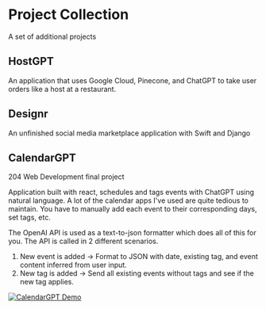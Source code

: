 # Project Collection

A set of additional projects  

## HostGPT
An application that uses Google Cloud, Pinecone, and ChatGPT to take user orders like a host at a restaurant.

## Designr
An unfinished social media marketplace application with Swift and Django

## CalendarGPT
204 Web Development final project

Application built with react, schedules and tags events with ChatGPT using natural language.
A lot of the calendar apps I've used are quite tedious to maintain. You have to manually add each event to their corresponding days, set tags, etc.

The OpenAI API is used as a text-to-json formatter which does all of this for you. The API is called in 2 different scenarios.

1. New event is added -> Format to JSON with date, existing tag, and event content inferred from user input.
2. New tag is added -> Send all existing events without tags and see if the new tag applies.

[![CalendarGPT Demo](https://img.youtube.com/vi/Kg8LHG0mfD0/0.jpg)](https://www.youtube.com/watch?v=Kg8LHG0mfD0)



